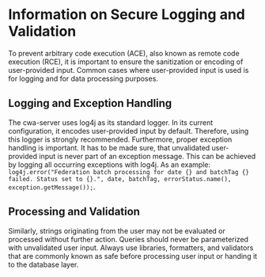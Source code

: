 # Information on Secure Logging and Validation

To prevent arbitrary code execution (ACE), also known as remote code execution (RCE), it is important to ensure the sanitization or encoding of user-provided input.
Common cases where user-provided input is used is for logging and for data processing purposes.

## Logging and Exception Handling

The cwa-server uses log4j as its standard logger. In its current configuration, it encodes user-provided input by default.
Therefore, using this logger is strongly recommended.
Furthermore, proper exception handling is important. It has to be made sure, that unvalidated user-provided input is never part of an exception message.
This can be achieved by logging all occurring exceptions with log4j.
As an example:
`log4j.error("Federation batch processing for date {} and batchTag {} failed. Status set to {}.",
date, batchTag, errorStatus.name(), exception.getMessage());`.

## Processing and Validation

Similarly, strings originating from the user may not be evaluated or processed without further action.
Queries should never be parameterized with unvalidated user input. Always use libraries, formatters, and validators that are commonly known as safe before processing user input or handing it to the database layer.
